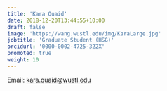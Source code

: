 ```yaml
---
title: 'Kara Quaid'
date: 2018-12-20T13:44:55+10:00
draft: false
image: 'https://wang.wustl.edu/img/KaraLarge.jpg'
jobtitle: 'Graduate Student (HSG)'
orcidurl: '0000-0002-4725-322X'
promoted: true
weight: 10
---
```

Email: kara.quaid@wustl.edu